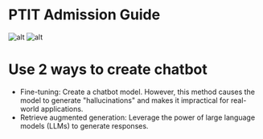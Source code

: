 # PTIT Admission Guide 
![alt](https://img.shields.io/badge/Jupyter-F37626.svg?&style=for-the-badge&logo=Jupyter&logoColor=white)
![alt](https://img.shields.io/badge/-HuggingFace-FDEE21?style=for-the-badge&logo=HuggingFace&logoColor=black)

# Use 2 ways to create chatbot
- Fine-tuning: Create a chatbot model. However, this method causes the model to generate "hallucinations" and makes it impractical for real-world applications.
- Retrieve augmented generation: Leverage the power of large language models (LLMs) to generate responses.
